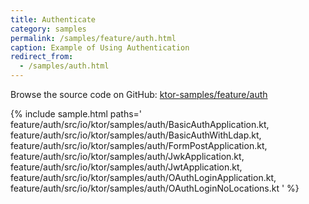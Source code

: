 ```yaml
---
title: Authenticate
category: samples
permalink: /samples/feature/auth.html
caption: Example of Using Authentication 
redirect_from:
  - /samples/auth.html
---
```


Browse the source code on GitHub: [ktor-samples/feature/auth](https://github.com/ktorio/ktor-samples/tree/master/generic/samples/auth)

{% include sample.html paths='
    feature/auth/src/io/ktor/samples/auth/BasicAuthApplication.kt,
    feature/auth/src/io/ktor/samples/auth/BasicAuthWithLdap.kt,
    feature/auth/src/io/ktor/samples/auth/FormPostApplication.kt,
    feature/auth/src/io/ktor/samples/auth/JwkApplication.kt,
    feature/auth/src/io/ktor/samples/auth/JwtApplication.kt,
    feature/auth/src/io/ktor/samples/auth/OAuthLoginApplication.kt,
    feature/auth/src/io/ktor/samples/auth/OAuthLoginNoLocations.kt
' %}
